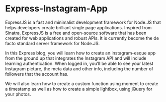 # Express-Instagram-App
ExpressJS is a fast and minimalist development framework for Node.JS that helps developers create brilliant single page applications. Inspired from Sinatra, ExpressJS is a free and open-source software that has been created for web applications and robust APIs. It is currently become the de facto standard server framework for Node.JS.

In this Express blog, you will learn how to create an instagram-esque app from the ground up that integrates the Instagram API and will include learning authentication. When logged in, you’ll be able to see your latest Instagram picture, the meta data and other info, including the number of followers that the account has.

We will also learn how to create a custom function using moment to create a timestamp as well as how to create a simple lightbox, using jQuery for your photos.
